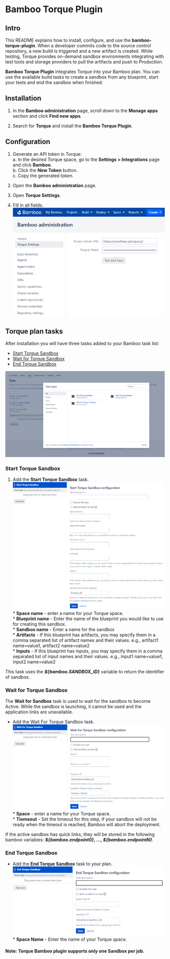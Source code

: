 # Bamboo Torque Plugin

## Intro

This README explains how to install, configure, and use the __bamboo-torque-plugin__.
When a developer commits code to the source control repository, a new build is triggered and a new artifact is created.
While testing, Torque provides on-demand sandbox environments integrating with test tools and storage
providers to pull the artifacts and push to Production.

__Bamboo Torque Plugin__ integrates Torque into your Bamboo plan. You can use the available build tasks to create
a sandbox from any blueprint, start your tests and end the sandbox when finished.

## Installation

1) In the __Bamboo administration__ page, scroll down to the __Manage apps__ section and click __Find new apps__.

2) Search for __Torque__ and install the __Bamboo Torque Plugin__.

## Configuration

1) Generate an API token in Torque: 
<br>a. In the desired Torque space, go to the __Settings > Integrations__ page and click __Bamboo__.
<br>b. Click the __New Token__ button.
<br>c. Copy the generated token.

2) Open the __Bamboo administration__ page.

3) Open __Torque Settings__.

4) Fill in all fields.
<br>![Alt text](pics/bamboo-admin.png?raw=true)

## Torque plan tasks

After installation you will have three tasks added to your Bamboo task list:

- [Start Torque Sandbox](#start-torque-sandbox)
- [Wait for Torque Sandbox](#wait-for-torque-sandbox)
- [End Torque Sandbox](#end-torque-sandbox)

![Alt text](pics/torque-tasks.png?raw=true)

### Start Torque Sandbox

1) Add the __Start Torque Sandbox__ task.
![Alt text](pics/start-task.png?raw=true)
<br> * **Space name** - enter a name for your Torque space.
<br> *  **Blueprint name** - Enter the name of the blueprint you would like to use for creating this sandbox.
<br> *  **Sandbox name** - Enter a name for the sandbox
<br> *  **Artifacts** - If this blueprint has artifacts, you may specify them in a comma separated list of artifact names and their values. e.g., artifact1 name=value1, artifact2 name=value2
<br> *  **Inputs** - If this blueprint has inputs, you may specify them in a comma separated list of input names and their values. e.g., input1 name=value1, input2 name=value2

This task uses the **_${bamboo.SANDBOX_ID}_** variable to return the identifier of sandbox.

### Wait for Torque Sandbox

The __Wait for Sandbox__ task is used to wait for the sandbox to become Active. While the sandbox is launching, it cannot be used and the application links are unavailable.

* Add the Wait For Torque Sandbox task.
![Alt text](pics/wait-task.png?raw=true)
<br>* **Space** - enter a name for your Torque space.
<br>* **Tiemeout** - Set the timeout for this step, if your sandbox will not be ready when the timeout is reached,
 Bamboo will abort the deployment.
 
 If the active sandbox has quick links, they will be stored in the following bamboo variables:
 _**${bamboo.endpoint0}, ..., ${bamboo.endpointN}**_.
 
### End Torque Sandbox
* Add the __End Torque Sandbox__ task to your plan.
![Alt text](pics/end-task.png?raw=true)
<br> * **Space Name** - Enter the name of your Torque space.

#### Note: Torque Bamboo plugin supports only one Sandbox per job.
